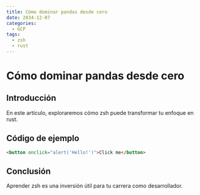 ```yaml
---
title: Cómo dominar pandas desde cero
date: 2034-12-07
categories:
  - GCP
tags:
  - zsh
  - rust
---
```


# Cómo dominar pandas desde cero

## Introducción

En este artículo, exploraremos cómo zsh puede transformar tu enfoque en rust.

## Código de ejemplo

```html
<button onclick="alert('Hello!')">Click me</button>
```

## Conclusión

Aprender zsh es una inversión útil para tu carrera como desarrollador.